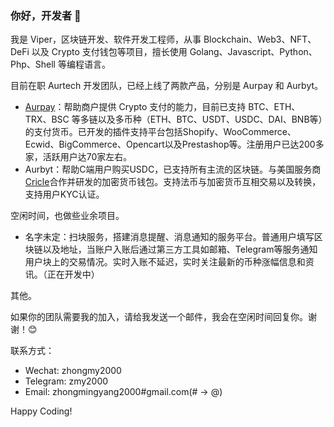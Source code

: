 ### 你好，开发者 👋

我是 Viper，区块链开发、软件开发工程师，从事 Blockchain、Web3、NFT、DeFi 以及 Crypto 支付钱包等项目，擅长使用 Golang、Javascript、Python、Php、Shell 等编程语言。

目前在职 Aurtech 开发团队，已经上线了两款产品，分别是 Aurpay 和 Aurbyt。

- [Aurpay](https://aurpay.net)：帮助商户提供 Crypto 支付的能力，目前已支持 BTC、ETH、TRX、BSC 等多链以及多币种（ETH、BTC、USDT、USDC、DAI、BNB等）的支付货币。已开发的插件支持平台包括Shopify、WooCommerce、Ecwid、BigCommerce、Opencart以及Prestashop等。注册用户已达200多家，活跃用户达70家左右。
- Aurbyt：帮助C端用户购买USDC，已支持所有主流的区块链。与美国服务商[Cricle](https://www.circle.com/en/usdc)合作并研发的加密货币钱包。支持法币与加密货币互相交易以及转换，支持用户KYC认证。

空闲时间，也做些业余项目。

- 名字未定：扫块服务，搭建消息提醒、消息通知的服务平台。普通用户填写区块链以及地址，当账户入账后通过第三方工具如邮箱、Telegram等服务通知用户块上的交易情况。实时入账不延迟，实时关注最新的币种涨幅信息和资讯。（正在开发中）

其他。

如果你的团队需要我的加入，请给我发送一个邮件，我会在空闲时间回复你。谢谢！😊

联系方式：

- Wechat: zhongmy2000
- Telegram: zmy2000
- Email: zhongmingyang2000#gmail.com(# -> @)

Happy Coding!
